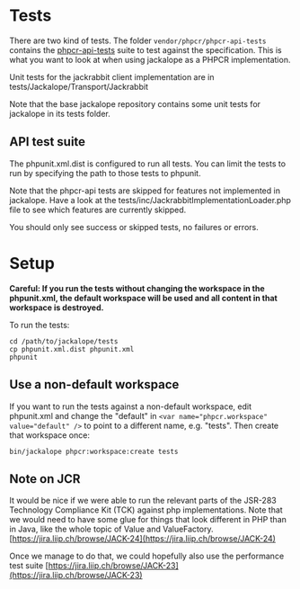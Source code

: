 # Tests

There are two kind of tests. The folder ``vendor/phpcr/phpcr-api-tests`` contains the
[phpcr-api-tests](https://github.com/phpcr/phpcr-api-tests/) suite to test
against the specification. This is what you want to look at when using
jackalope as a PHPCR implementation.

Unit tests for the jackrabbit client implementation are in tests/Jackalope/Transport/Jackrabbit

Note that the base jackalope repository contains some unit tests for jackalope in
its tests folder.

## API test suite

The phpunit.xml.dist is configured to run all tests. You can limit the tests
to run by specifying the path to those tests to phpunit.

Note that the phpcr-api tests are skipped for features not implemented in
jackalope. Have a look at the tests/inc/JackrabbitImplementationLoader.php file
to see which features are currently skipped.

You should only see success or skipped tests, no failures or errors.


# Setup

**Careful: If you run the tests without changing the workspace in the phpunit.xml,
the default workspace will be used and all content in that workspace is destroyed.**

To run the tests:

    cd /path/to/jackalope/tests
    cp phpunit.xml.dist phpunit.xml
    phpunit


## Use a non-default workspace

If you want to run the tests against a non-default workspace, edit phpunit.xml
and change the "default" in ``<var name="phpcr.workspace" value="default" />``
to point to a different name, e.g. "tests". Then create that workspace once:

    bin/jackalope phpcr:workspace:create tests


## Note on JCR

It would be nice if we were able to run the relevant parts of the JSR-283
Technology Compliance Kit (TCK) against php implementations. Note that we would
need to have some glue for things that look different in PHP than in Java, like
the whole topic of Value and ValueFactory.
[https://jira.liip.ch/browse/JACK-24](https://jira.liip.ch/browse/JACK-24)

Once we manage to do that, we could hopefully also use the performance test suite
[https://jira.liip.ch/browse/JACK-23](https://jira.liip.ch/browse/JACK-23)
